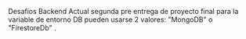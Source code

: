 Desafios Backend
Actual segunda pre entrega de proyecto final
para la variable de entorno DB pueden usarse 2 valores: "MongoDB" o "FirestoreDb"
.